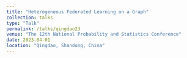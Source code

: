 ```yaml
---
title: "Heterogeneous Federated Learning on a Graph"
collection: talks
type: "Talk"
permalink: /talks/qingdao23
venue: "The 12th National Probability and Statistics Conference"
date: 2023-04-01
location: "Qingdao, Shandong, China"
---
```

